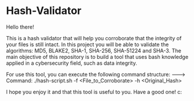 # Hash-Validator
Hello there!

This is a hash validator that will help you corroborate that the integrity of your files is still intact.
In this project you will be able to validate the algorithms: MD5, BLAKE2, SHA-1, SHA-256, SHA-51224 and SHA-3.
The main objective of this repository is to build a tool that uses bash knowledge applied in a cybersecurity field, such as data integrity.

For use this tool, you can execute the following command structure:
---> Command: ./hash-script.sh -f <File_to_Corroborate> -h <Original_Hash>

I hope you enjoy it and that this tool is useful to you.
Have a good one! c:
